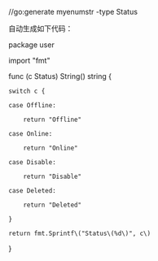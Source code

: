 //go:generate  myenumstr -type Status

自动生成如下代码：





package user



import "fmt"



func \(c Status\) String\(\) string {

	switch c {

	case Offline:

		return "Offline"

	case Online:

		return "Online"

	case Disable:

		return "Disable"

	case Deleted:

		return "Deleted"

	}

	return fmt.Sprintf\("Status\(%d\)", c\)

}



